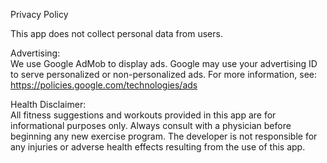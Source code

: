 Privacy Policy

This app does not collect personal data from users.

Advertising:  
We use Google AdMob to display ads. Google may use your advertising ID to serve personalized or non-personalized ads. For more information, see: https://policies.google.com/technologies/ads

Health Disclaimer:  
All fitness suggestions and workouts provided in this app are for informational purposes only. Always consult with a physician before beginning any new exercise program. The developer is not responsible for any injuries or adverse health effects resulting from the use of this app.
